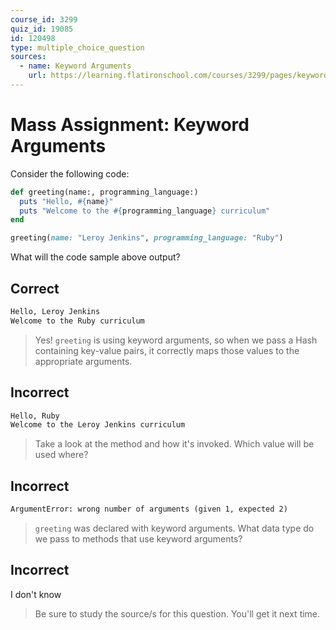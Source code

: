```yaml
---
course_id: 3299
quiz_id: 19085
id: 120498
type: multiple_choice_question
sources:
  - name: Keyword Arguments
    url: https://learning.flatironschool.com/courses/3299/pages/keyword-arguments
---
```


# Mass Assignment: Keyword Arguments

Consider the following code:

```rb
def greeting(name:, programming_language:)
  puts "Hello, #{name}"
  puts "Welcome to the #{programming_language} curriculum"
end

greeting(name: "Leroy Jenkins", programming_language: "Ruby")
```

What will the code sample above output?

## Correct

```txt
Hello, Leroy Jenkins
Welcome to the Ruby curriculum
```

> Yes! `greeting` is using keyword arguments, so when we pass a Hash containing
> key-value pairs, it correctly maps those values to the appropriate arguments.

## Incorrect

```txt
Hello, Ruby
Welcome to the Leroy Jenkins curriculum
```

> Take a look at the method and how it's invoked. Which value will be used
> where?

## Incorrect

```txt
ArgumentError: wrong number of arguments (given 1, expected 2)
```

> `greeting` was declared with keyword arguments. What data type do we pass to
> methods that use keyword arguments?

## Incorrect

I don't know

> Be sure to study the source/s for this question. You'll get it next time.
